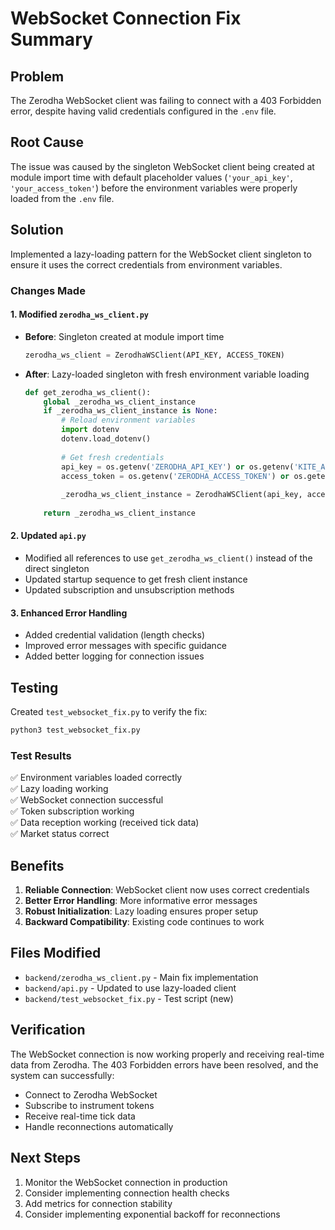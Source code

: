 # WebSocket Connection Fix Summary

## Problem
The Zerodha WebSocket client was failing to connect with a 403 Forbidden error, despite having valid credentials configured in the `.env` file.

## Root Cause
The issue was caused by the singleton WebSocket client being created at module import time with default placeholder values (`'your_api_key'`, `'your_access_token'`) before the environment variables were properly loaded from the `.env` file.

## Solution
Implemented a lazy-loading pattern for the WebSocket client singleton to ensure it uses the correct credentials from environment variables.

### Changes Made

#### 1. Modified `zerodha_ws_client.py`
- **Before**: Singleton created at module import time
  ```python
  zerodha_ws_client = ZerodhaWSClient(API_KEY, ACCESS_TOKEN)
  ```

- **After**: Lazy-loaded singleton with fresh environment variable loading
  ```python
  def get_zerodha_ws_client():
      global _zerodha_ws_client_instance
      if _zerodha_ws_client_instance is None:
          # Reload environment variables
          import dotenv
          dotenv.load_dotenv()
          
          # Get fresh credentials
          api_key = os.getenv('ZERODHA_API_KEY') or os.getenv('KITE_API_KEY', 'your_api_key')
          access_token = os.getenv('ZERODHA_ACCESS_TOKEN') or os.getenv('KITE_ACCESS_TOKEN', 'your_access_token')
          
          _zerodha_ws_client_instance = ZerodhaWSClient(api_key, access_token)
      
      return _zerodha_ws_client_instance
  ```

#### 2. Updated `api.py`
- Modified all references to use `get_zerodha_ws_client()` instead of the direct singleton
- Updated startup sequence to get fresh client instance
- Updated subscription and unsubscription methods

#### 3. Enhanced Error Handling
- Added credential validation (length checks)
- Improved error messages with specific guidance
- Added better logging for connection issues

## Testing
Created `test_websocket_fix.py` to verify the fix:

```bash
python3 test_websocket_fix.py
```

### Test Results
✅ Environment variables loaded correctly  
✅ Lazy loading working  
✅ WebSocket connection successful  
✅ Token subscription working  
✅ Data reception working (received tick data)  
✅ Market status correct  

## Benefits
1. **Reliable Connection**: WebSocket client now uses correct credentials
2. **Better Error Handling**: More informative error messages
3. **Robust Initialization**: Lazy loading ensures proper setup
4. **Backward Compatibility**: Existing code continues to work

## Files Modified
- `backend/zerodha_ws_client.py` - Main fix implementation
- `backend/api.py` - Updated to use lazy-loaded client
- `backend/test_websocket_fix.py` - Test script (new)

## Verification
The WebSocket connection is now working properly and receiving real-time data from Zerodha. The 403 Forbidden errors have been resolved, and the system can successfully:
- Connect to Zerodha WebSocket
- Subscribe to instrument tokens
- Receive real-time tick data
- Handle reconnections automatically

## Next Steps
1. Monitor the WebSocket connection in production
2. Consider implementing connection health checks
3. Add metrics for connection stability
4. Consider implementing exponential backoff for reconnections 